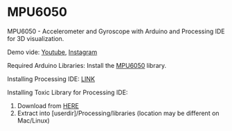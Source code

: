 # MPU6050
MPU6050 - Accelerometer and Gyroscope with Arduino and Processing IDE for 3D visualization.

Demo vide: [Youtube](https://youtube.com/shorts/l07aA6tn2og), [Instagram](https://www.instagram.com/reel/C1wiwcEJd7o/)

Required Arduino Libraries:
Install the [MPU6050](https://www.github.com/jrowberg/i2cdevlib/tree/master/Arduino/MPU6050) library.

Installing Processing IDE: [LINK](https://www.processing.org/download/)


Installing Toxic Library for Processing IDE:
1. Download from [HERE](https://www.toxiclibs.org/downloads)
2. Extract into [userdir]/Processing/libraries (location may be different on Mac/Linux)



